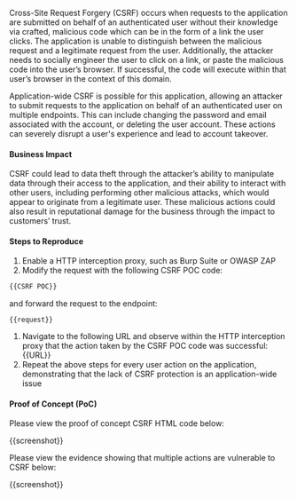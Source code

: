 Cross-Site Request Forgery (CSRF) occurs when requests to the application are submitted on behalf of an authenticated user without their knowledge via crafted, malicious code which can be in the form of a link the user clicks. The application is unable to distinguish between the malicious request and a legitimate request from the user. Additionally, the attacker needs to socially engineer the user to click on a link, or paste the malicious code into the user’s browser. If successful, the code will execute within that user’s browser in the context of this domain.

Application-wide CSRF is possible for this application, allowing an attacker to submit requests to the application on behalf of an authenticated user on multiple endpoints. This can include changing the password and email associated with the account, or deleting the user account. These actions can severely disrupt a user's experience and lead to account takeover.

#### Business Impact

CSRF could lead to data theft through the attacker’s ability to manipulate data through their access to the application, and their ability to interact with other users, including performing other malicious attacks, which would appear to originate from a legitimate user. These malicious actions could also result in reputational damage for the business through the impact to customers’ trust.

#### Steps to Reproduce

1. Enable a HTTP interception proxy, such as Burp Suite or OWASP ZAP
1. Modify the request with the following CSRF POC code:

```HTML
{{CSRF POC}}
```

 and forward the request to the endpoint:

```HTTP
{{request}}
```

1. Navigate to the following URL and observe within the HTTP interception proxy that the action taken by the CSRF POC code was successful: {{URL}}
1. Repeat the above steps for every user action on the application, demonstrating that the lack of CSRF protection is an application-wide issue

#### Proof of Concept (PoC)

Please view the proof of concept CSRF HTML code below:

{{screenshot}}

Please view the evidence showing that multiple actions are vulnerable to CSRF below:

{{screenshot}}
